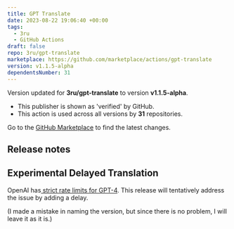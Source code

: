 ```yaml
---
title: GPT Translate
date: 2023-08-22 19:06:40 +00:00
tags:
  - 3ru
  - GitHub Actions
draft: false
repo: 3ru/gpt-translate
marketplace: https://github.com/marketplace/actions/gpt-translate
version: v1.1.5-alpha
dependentsNumber: 31
---
```



Version updated for **3ru/gpt-translate** to version **v1.1.5-alpha**.
- This publisher is shown as 'verified' by GitHub.
- This action is used across all versions by **31** repositories.

Go to the [GitHub Marketplace](https://github.com/marketplace/actions/gpt-translate) to find the latest changes.

## Release notes

## Experimental Delayed Translation

OpenAI has[ strict rate limits for GPT-4](https://platform.openai.com/account/rate-limits).
This release will tentatively address the issue by adding a delay.


(I made a mistake in naming the version, but since there is no problem, I will leave it as it is.)
